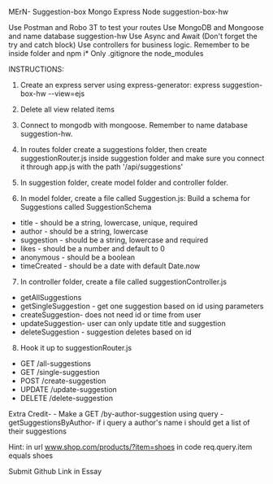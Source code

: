 MErN- Suggestion-box
Mongo Express Node suggestion-box-hw

Use Postman and Robo 3T to test your routes
Use MongoDB and Mongoose and name database suggestion-hw
Use Async and Await (Don't forget the try and catch block)
Use controllers for business logic.
Remember to be inside folder and npm i*
Only .gitignore the node_modules

INSTRUCTIONS:

1. Create an express server using express-generator: express suggestion-box-hw --view=ejs
2. Delete all view related items
3. Connect to mongodb with mongoose. Remember to name database suggestion-hw.
4. In routes folder create a suggestions folder, then create suggestionRouter.js inside suggestion folder and make sure you connect it through app.js with the path '/api/suggestions'
5. In suggestion folder, create model folder and controller folder.

6. In model folder, create a file called Suggestion.js: Build a schema for Suggestions called SuggestionSchema
- title - should be a string, lowercase, unique, required
- author - should be a string, lowercase
- suggestion - should be a string, lowercase and required
- likes - should be a number and default to 0
- anonymous - should be a boolean
- timeCreated - should be a date with default Date.now

7. In controller folder, create a file called suggestionController.js
- getAllSuggestions
- getSingleSuggestion - get one suggestion based on id using parameters
- createSuggestion- does not need id or time from user
- updateSuggestion- user can only update title and suggestion
- deleteSuggestion - suggestion deletes based on id

8. Hook it up to suggestionRouter.js

- GET /all-suggestions
- GET /single-suggestion
- POST /create-suggestion
- UPDATE /update-suggestion
- DELETE /delete-suggestion

Extra Credit- - Make a GET /by-author-suggestion using query - getSuggestionsByAuthor- if i query a author's name i should get a list of their suggestions

Hint:
in url www.shop.com/products/?item=shoes
in code req.query.item equals shoes

Submit Github Link in Essay
















